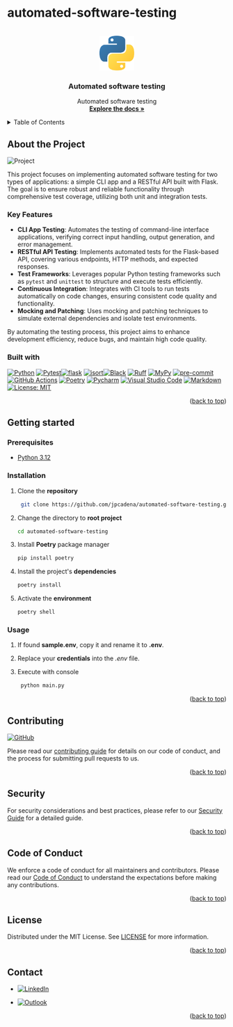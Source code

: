 # automated-software-testing

<!-- Improved compatibility of back to top link: See: https://github.com/othneildrew/Best-README-Template/pull/73 -->
<a name="readme-top"></a>

<!-- PROJECT SHIELDS -->
<!--
*** Markdown "reference style" links for readability.
*** Reference links are enclosed in brackets [ ] instead of parentheses ( ).
-->


<!-- PROJECT LOGO -->
<br />
<div align="center">
  <a href="https://github.com/othneildrew/Best-README-Template">
    <img src="assets/images/logo.png" alt="Logo" width="80" height="80">
  </a>

<h3 align="center">Automated software testing</h3>

  <p align="center">
    Automated software testing
    <br />
    <a href="https://github.com/jpcadena/automated-software-testing"><strong>Explore the docs »</strong></a>
    <br />
  </p>
</div>


<!-- TABLE OF CONTENTS -->
<details>
  <summary>Table of Contents</summary>
  <ol>
       <li>
      <a href="#about-the-project">About The Project</a>
      <ul>
        <li><a href="#key-features">Key Features</a></li>
        <li><a href="#built-with">Built with</a></li>
      </ul>
    </li>
    <li>
      <a href="#getting-started">Getting Started</a>
      <ul>
        <li><a href="#prerequisites">Prerequisites</a></li>
        <li><a href="#installation">Installation</a></li>
         <li><a href="#usage">Usage</a></li>
      </ul>
    </li>
    <li><a href="#contributing">Contributing</a></li>
    <li><a href="#security">Security</a></li>
    <li><a href="#code-of-conduct">Code of Conduct</a></li>
    <li><a href="#license">License</a></li>
    <li><a href="#contact">Contact</a></li>  </ol>
</details>


<!-- ABOUT THE PROJECT -->

## About the Project

![Project][project-screenshot]

This project focuses on implementing automated software testing for two types of applications: a simple CLI app and a RESTful API built with Flask. The goal is to ensure robust and reliable functionality through comprehensive test coverage, utilizing both unit and integration tests.

### Key Features

- **CLI App Testing**: Automates the testing of command-line interface applications, verifying correct input handling, output generation, and error management.
- **RESTful API Testing**: Implements automated tests for the Flask-based API, covering various endpoints, HTTP methods, and expected responses.
- **Test Frameworks**: Leverages popular Python testing frameworks such as `pytest` and `unittest` to structure and execute tests efficiently.
- **Continuous Integration**: Integrates with CI tools to run tests automatically on code changes, ensuring consistent code quality and functionality.
- **Mocking and Patching**: Uses mocking and patching techniques to simulate external dependencies and isolate test environments.

By automating the testing process, this project aims to enhance development efficiency, reduce bugs, and maintain high code quality.

### Built with

[![Python][python-shield]][python-url] [![Pytest][pytest-shield]][pytest-url][![flask][flask-shield]][flask-url] [![isort][isort-shield]][isort-url][![Black][black-shield]][black-url] [![Ruff][ruff-shield]][ruff-url] [![MyPy][mypy-shield]][mypy-url] [![pre-commit][pre-commit-shield]][pre-commit-url] [![GitHub Actions][github-actions-shield]][github-actions-url] [![Poetry][poetry-shield]][poetry-url] [![Pycharm][pycharm-shield]][pycharm-url] [![Visual Studio Code][visual-studio-code-shield]][visual-studio-code-url] [![Markdown][markdown-shield]][markdown-url] [![License: MIT][license-shield]][license-url]

<p align="right">(<a href="#readme-top">back to top</a>)</p>


<!-- GETTING STARTED -->

## Getting started

### Prerequisites

* [Python 3.12][python-docs]

### Installation

1. Clone the **repository**
    
   ```bash
    git clone https://github.com/jpcadena/automated-software-testing.git
    ```
2. Change the directory to **root project**

    ```bash
    cd automated-software-testing
    ```
3. Install **Poetry** package manager

   ```bash
   pip install poetry
   ```

4. Install the project's **dependencies**

   ```bash
   poetry install
   ```

5. Activate the **environment**

   ```bash
   poetry shell
   ```


<!-- USAGE EXAMPLES -->

### Usage

1. If found **sample.env**, copy it and rename it to **.env**.
2. Replace your **credentials** into the *.env* file.
3. Execute with console
   
   ```bash
    python main.py
    ```

<p align="right">(<a href="#readme-top">back to top</a>)</p>


<!-- CONTRIBUTING -->

## Contributing

[![GitHub][github-shield]][github-url]

Please read our [contributing guide](CONTRIBUTING.md) for details on our code of conduct, and the process for submitting pull requests to us.

<p align="right">(<a href="#readme-top">back to top</a>)</p>

<!-- SECURITY -->

## Security

For security considerations and best practices, please refer to our [Security Guide](SECURITY.md) for a detailed guide.

<p align="right">(<a href="#readme-top">back to top</a>)</p>

<!-- CODE_OF_CONDUCT -->

## Code of Conduct

We enforce a code of conduct for all maintainers and contributors. Please read our [Code of Conduct](CODE_OF_CONDUCT.md) to understand the expectations before making any contributions.

<p align="right">(<a href="#readme-top">back to top</a>)</p>

<!-- LICENSE -->

## License

Distributed under the MIT License. See [LICENSE](LICENSE) for more information.

<p align="right">(<a href="#readme-top">back to top</a>)</p>

<!-- CONTACT -->

## Contact

- [![LinkedIn][linkedin-shield]][linkedin-url]

- [![Outlook][outlook-shield]](mailto:jpcadena@espol.edu.ec?subject=[GitHub]automated-software-testing)

<p align="right">(<a href="#readme-top">back to top</a>)</p>


<!-- MARKDOWN LINKS & IMAGES -->
<!-- https://www.markdownguide.org/basic-syntax/#reference-style-links -->

[project-screenshot]: assets/images/project.png
[python-docs]: https://docs.python.org/3.12/
[linkedin-shield]: https://img.shields.io/badge/linkedin-%230077B5.svg?style=for-the-badge&logo=linkedin&logoColor=white
[outlook-shield]: https://img.shields.io/badge/Microsoft_Outlook-0078D4?style=for-the-badge&logo=microsoft-outlook&logoColor=white
[python-shield]: https://img.shields.io/badge/python-3670A0?style=for-the-badge&logo=python&logoColor=ffdd54
[pycharm-shield]: https://img.shields.io/badge/PyCharm-21D789?style=for-the-badge&logo=pycharm&logoColor=white
[markdown-shield]: https://img.shields.io/badge/Markdown-000000?style=for-the-badge&logo=markdown&logoColor=white
[github-shield]: https://img.shields.io/badge/github-%23121011.svg?style=for-the-badge&logo=github&logoColor=white
[ruff-shield]: https://img.shields.io/endpoint?url=https://raw.githubusercontent.com/charliermarsh/ruff/main/assets/badge/v1.json
[black-shield]: https://img.shields.io/badge/code%20style-black-000000.svg?style=for-the-badge&logo=appveyor
[mypy-shield]: https://img.shields.io/badge/mypy-checked-2A6DB2.svg?style=for-the-badge&logo=appveyor
[visual-studio-code-shield]: https://img.shields.io/badge/Visual_Studio_Code-007ACC?style=for-the-badge&logo=visual-studio-code&logoColor=white
[poetry-shield]: https://img.shields.io/endpoint?url=https://raw.githubusercontent.com/python-poetry/website/main/static/badge/v0.json
[isort-shield]: https://img.shields.io/badge/%20imports-isort-%231674b1?style=flat&labelColor=ef8336
[github-actions-shield]: https://img.shields.io/badge/github%20actions-%232671E5.svg?style=for-the-badge&logo=githubactions&logoColor=white
[pre-commit-shield]: https://img.shields.io/badge/pre--commit-F7B93E?style=for-the-badge&logo=pre-commit&logoColor=white
[pytest-shield]: https://img.shields.io/badge/logo-pytest-blue?logo=pytest&labelColor=5c5c5c&label=%20
[flask-shield]: https://img.shields.io/badge/flask-%23BCE3E6.svg?style=for-the-badge&logo=flask&logoColor=white
[license-shield]: https://img.shields.io/badge/License-MIT-yellow.svg

[linkedin-url]: https://linkedin.com/in/juanpablocadenaaguilar
[python-url]: https://docs.python.org/3.12/
[pycharm-url]: https://www.jetbrains.com/pycharm/
[markdown-url]: https://daringfireball.net/projects/markdown/
[github-url]: https://github.com/jpcadena/automated-software-testing
[ruff-url]: https://beta.ruff.rs/docs/
[black-url]: https://github.com/psf/black
[mypy-url]: http://mypy-lang.org/
[visual-studio-code-url]: https://code.visualstudio.com/
[poetry-url]: https://python-poetry.org/
[isort-url]: https://pycqa.github.io/isort/
[github-actions-url]: https://github.com/features/actions
[pre-commit-url]: https://pre-commit.com/
[pytest-url]: https://docs.pytest.org/en/8.2.x/
[flask-url]: https://flask.palletsprojects.com/en/3.0.x/
[license-url]: https://opensource.org/licenses/MIT
